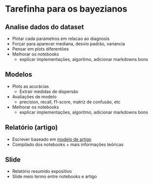 # Tarefinha para os bayezianos

## Analise dados do dataset
- Plotar cada parametros em relacao ao diagnosis
- Forçar para aparecer mediana, desvio padrão, variancia
- Pensar em plots diferentões
- Melhorar os notebooks
    - explicar implementações, algoritmo, adicionar markdowns bons

## Modelos
- Plots as acurácias
    - Extrair medidas de dispersão
- Avaliações de modelo
    - precision, recall, f1-score, matriz de confusão, etc
- Melhorar os notebooks
    - explicar implementações, algoritmo, adicionar markdowns bons

## Relatório (artigo)
- Escrever baseado em [modelo de artigo](https://classroom.google.com/c/NzMwMzYwMzc1MTcz/a/NzQwODMyNTQ5MDkx/details)
- Compilado dos notebooks + mais informações teóricas

## Slide
- Relatório resumido expositivo
- Slide meio termo entre notebooks e artigo

